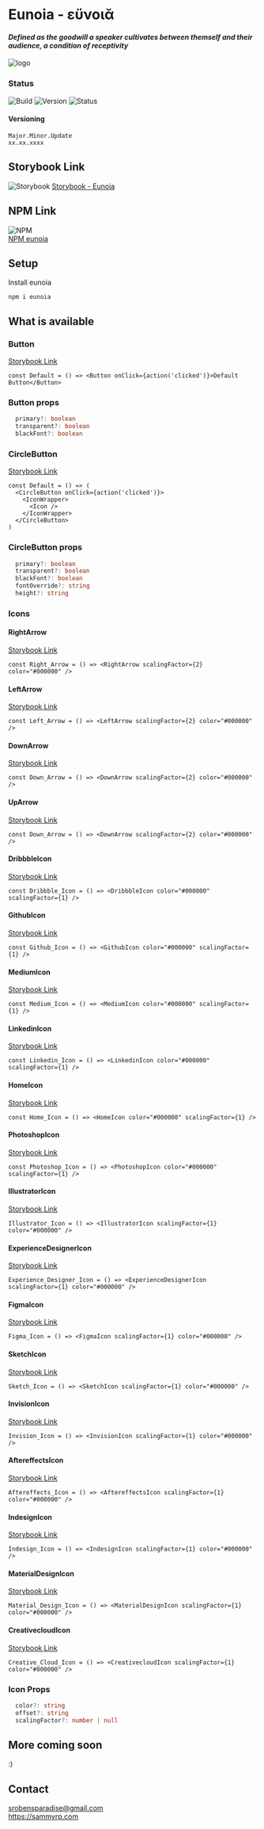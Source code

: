 # Eunoia - εὔνοιᾰ

#### <i>Defined as the goodwill a speaker cultivates between themself and their audience, a condition of receptivity</i>

![logo](https://raw.githubusercontent.com/SammyRobensParadise/eunoia/master/public/eunoia_logo.png)

### Status

![Build](https://img.shields.io/github/workflow/status/SammyRobensParadise/eunoia/semantic-release?style=for-the-badge)
![Version](https://img.shields.io/npm/v/eunoia?style=for-the-badge)
![Status](https://img.shields.io/website?down_color=red&down_message=offline&style=for-the-badge&up_color=green&up_message=online&url=https%3A%2F%2Fconfident-morse-bbc2f8.netlify.com%2F%3Fpath%3D%2Fstory%2Fbutton--default)

#### Versioning

`Major.Minor.Update`\
`xx.xx.xxxx`

## Storybook Link

![Storybook](https://user-images.githubusercontent.com/321738/63501763-88dbf600-c4cc-11e9-96cd-94adadc2fd72.png)
[Storybook - Eunoia](https://confident-morse-bbc2f8.netlify.com/?path=/story/button--default)

## NPM Link

![NPM](https://avatars0.githubusercontent.com/u/6078720?s=200&v=4)\
[NPM eunoia](https://www.npmjs.com/package/eunoia)

## Setup

Install eunoia

```
npm i eunoia
```

## What is available

### Button

[Storybook Link](https://confident-morse-bbc2f8.netlify.com/?path=/story/button--default)

```tsx
const Default = () => <Button onClick={action('clicked')}>Default Button</Button>
```

### Button props

```ts
  primary?: boolean
  transparent?: boolean
  blackFont?: boolean
```

### CircleButton

[Storybook Link](https://confident-morse-bbc2f8.netlify.com/?path=/story/circlebutton--default)

```tsx
const Default = () => (
  <CircleButton onClick={action('clicked')}>
    <IconWrapper>
      <Icon />
    </IconWrapper>
  </CircleButton>
)
```

### CircleButton props

```ts
  primary?: boolean
  transparent?: boolean
  blackFont?: boolean
  fontOverride?: string
  height?: string
```

### Icons

#### RightArrow

[Storybook Link](https://confident-morse-bbc2f8.netlify.com/?path=/story/icons--right-arrow)

```tsx
const Right_Arrow = () => <RightArrow scalingFactor={2} color="#000000" />
```

#### LeftArrow

[Storybook Link](https://confident-morse-bbc2f8.netlify.com/?path=/story/icons--left-arrow)

```tsx
const Left_Arrow = () => <LeftArrow scalingFactor={2} color="#000000" />
```

#### DownArrow

[Storybook Link](https://confident-morse-bbc2f8.netlify.com/?path=/story/icons--down-arrow)

```tsx
const Down_Arrow = () => <DownArrow scalingFactor={2} color="#000000" />
```

#### UpArrow

[Storybook Link](https://confident-morse-bbc2f8.netlify.com/?path=/story/icons--up-arrow)

```tsx
const Down_Arrow = () => <DownArrow scalingFactor={2} color="#000000" />
```

#### DribbbleIcon

[Storybook Link](https://confident-morse-bbc2f8.netlify.com/?path=/story/icons--dribbble-icon)

```tsx
const Dribbble_Icon = () => <DribbbleIcon color="#000000" scalingFactor={1} />
```

#### GithubIcon

[Storybook Link](https://confident-morse-bbc2f8.netlify.com/?path=/story/icons--github-icon)

```tsx
const Github_Icon = () => <GithubIcon color="#000000" scalingFactor={1} />
```

#### MediumIcon

[Storybook Link](https://confident-morse-bbc2f8.netlify.com/?path=/story/icons--medium-icon)

```tsx
const Medium_Icon = () => <MediumIcon color="#000000" scalingFactor={1} />
```

#### LinkedinIcon

[Storybook Link](https://confident-morse-bbc2f8.netlify.com/?path=/story/icons--linkedin-icon)

```tsx
const Linkedin_Icon = () => <LinkedinIcon color="#000000" scalingFactor={1} />
```

#### HomeIcon

[Storybook Link](https://confident-morse-bbc2f8.netlify.com/?path=/story/icons--home-icon)

```tsx
const Home_Icon = () => <HomeIcon color="#000000" scalingFactor={1} />
```

#### PhotoshopIcon

[Storybook Link](https://confident-morse-bbc2f8.netlify.com/?path=/story/design-tool-icons--photoshop-icon)

```tsx
const Photoshop_Icon = () => <PhotoshopIcon color="#000000" scalingFactor={1} />
```

#### IllustratorIcon

[Storybook Link](https://confident-morse-bbc2f8.netlify.com/?path=/story/design-tool-icons--illustrator-icon)

```tsx
Illustrator_Icon = () => <IllustratorIcon scalingFactor={1} color="#000000" />
```

#### ExperienceDesignerIcon

[Storybook Link](https://confident-morse-bbc2f8.netlify.com/?path=/story/design-tool-icons--experience-designer-icon)

```tsx
Experience_Designer_Icon = () => <ExperienceDesignerIcon scalingFactor={1} color="#000000" />
```

#### FigmaIcon

[Storybook Link](https://confident-morse-bbc2f8.netlify.com/?path=/story/design-tool-icons--figma-icon)

```tsx
Figma_Icon = () => <FigmaIcon scalingFactor={1} color="#000000" />
```

#### SketchIcon

[Storybook Link](https://confident-morse-bbc2f8.netlify.com/?path=/story/design-tool-icons--sketch-icon)

```tsx
Sketch_Icon = () => <SketchIcon scalingFactor={1} color="#000000" />
```

#### InvisionIcon

[Storybook Link](https://confident-morse-bbc2f8.netlify.com/?path=/story/design-tool-icons--invision-icon)

```tsx
Invision_Icon = () => <InvisionIcon scalingFactor={1} color="#000000" />
```

#### AftereffectsIcon

[Storybook Link](https://confident-morse-bbc2f8.netlify.com/?path=/story/design-tool-icons--aftereffects-icon)

```tsx
Aftereffects_Icon = () => <AftereffectsIcon scalingFactor={1} color="#000000" />
```

#### IndesignIcon

[Storybook Link](https://confident-morse-bbc2f8.netlify.com/?path=/story/design-tool-icons--indesign-icon)

```tsx
Indesign_Icon = () => <IndesignIcon scalingFactor={1} color="#000000" />
```

#### MaterialDesignIcon

[Storybook Link](https://confident-morse-bbc2f8.netlify.com/?path=/story/design-tool-icons--material-design-icon)

```tsx
Material_Design_Icon = () => <MaterialDesignIcon scalingFactor={1} color="#000000" />
```

#### CreativecloudIcon

[Storybook Link](https://confident-morse-bbc2f8.netlify.com/?path=/story/design-tool-icons--creative-cloud-icon)

```tsx
Creative_Cloud_Icon = () => <CreativecloudIcon scalingFactor={1} color="#000000" />
```

### Icon Props

```ts
  color?: string
  offset?: string
  scalingFactor?: number | null
```

## More coming soon

:)

## Contact

srobensparadise@gmail.com \
https://sammyrp.com
